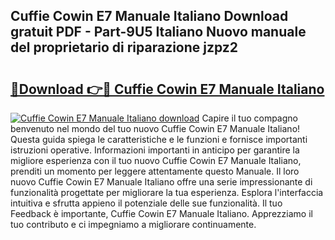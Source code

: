 ## Cuffie Cowin E7 Manuale Italiano Download gratuit PDF - Part-9U5 Italiano Nuovo manuale del proprietario di riparazione jzpz2

# <h2><a href="http://dfb99x.blite.top/?on=Cuffie+Cowin+E7+Manuale+Italiano">🔗Download 👉🔴 Cuffie Cowin E7 Manuale Italiano</a></h2>

[![Cuffie Cowin E7 Manuale Italiano download](https://i.imgur.com/lujVjoI.png)](http://dfb99x.blite.top/?on=Cuffie+Cowin+E7+Manuale+Italiano)
Capire il tuo compagno benvenuto nel mondo del tuo nuovo Cuffie Cowin E7 Manuale Italiano! Questa guida spiega le caratteristiche e le funzioni e fornisce importanti istruzioni operative. Informazioni importanti in anticipo per garantire la migliore esperienza con il tuo nuovo Cuffie Cowin E7 Manuale Italiano, prenditi un momento per leggere attentamente questo Manuale. Il loro nuovo Cuffie Cowin E7 Manuale Italiano offre una serie impressionante di funzionalità progettate per migliorare la tua esperienza. Esplora l'interfaccia intuitiva e sfrutta appieno il potenziale delle sue funzionalità. Il tuo Feedback è importante, Cuffie Cowin E7 Manuale Italiano. Apprezziamo il tuo contributo e ci impegniamo a migliorare continuamente.
